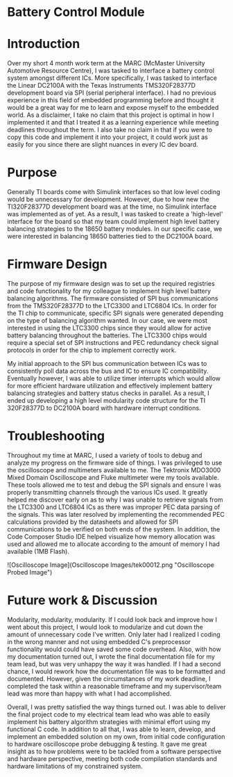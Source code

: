 # Battery Control Module 

# Introduction

Over my short 4 month work term at the MARC (McMaster University Automotive Resource Centre), I was tasked to interface a battery control system amongst different ICs.
More specifically, I was tasked to interface the Linear DC2100A  with the Texas Instruments TMS320F28377D development board via SPI (serial peripheral interface).
I had no previous experience in this field of embedded programming before and thought it would be a great way for me to learn and expose myself to the embedded world.
As a disclaimer, I take no claim that this project is optimal in how I implemented it and that I treated it as a learning experience while meeting deadlines throughout the term.
I also take no claim in that if you were to copy this code and implement it into your project, it could work just as easily for you since there are slight nuances in every IC dev board. 

# Purpose

Generally TI boards come with Simulink interfaces so that low level coding would be unnecessary for development. However, due to how new the TI320F28377D development board was at the time, 
no Simulink interface was implemented as of yet. As a result, I was tasked to create a 'high-level' interface for the board so that my team could implement high level battery balancing strategies to the 18650
battery modules. In our specific case, we were interested in balancing 18650 batteries tied to the DC2100A board.

# Firmware Design

The purpose of my firmware design was to set up the required registries and code functionality for my colleague to implement high level battery balancing algorithms.
The firmware consisted of SPI bus communications from the TMS320F28377D to the LTC3300 and LTC6804 ICs. In order for the TI chip to communicate, specific SPI signals 
were generated depending on the type of balancing algorithm wanted. In our case, we were most interested in using the LTC3300 chips since they would allow for active battery balancing throughout
the batteries. The LTC3300 chips would require a special set of SPI instructions and PEC redundancy check signal protocols in order for the chip to implement correctly work. 

My initial approach to the SPI bus communication between ICs was to consistently poll data across the bus and IC to ensure IC compatibility. Eventually however, 
I was able to utilize timer interrupts which would allow for more efficient hardware utilization and effectively implement battery balancing strategies and battery status checks in parallel.
As a result, I ended up developing a high level modularity code structure for the TI 320F28377D to DC2100A board with hardware interrupt conditions.

# Troubleshooting 

Throughout my time at MARC, I used a variety of tools to debug and analyze my progress on the firmware side of things. I was privileged to use the oscilloscope and multimeters available to me.
The Tektronix MDO3000 Mixed Domain Oscilloscope and Fluke multimeter were my tools available. These tools allowed me to test and debug the SPI signals and ensure I was properly transmitting channels through
the various ICs used. It greatly helped me discover early on as to why I was unable to retrieve signals from the LTC3300 and LTC6804 ICs as there was improper PEC data parsing of the signals.
This was later resolved by implementing the recommended PEC calculations provided by the datasheets and allowed for SPI communications to be verified on both ends of the system. In addition, the Code Composer Studio IDE helped visualize how memory allocation was used and allowed me to allocate according to the amount of memory I had available (1MB Flash). 

![Oscilloscope Image](Oscilloscope Images/tek00012.png "Oscilloscope Probed Image") 

# Future work & Discussion

Modularity, modularity, modularity. If I could look back and improve how I went about this project, I would look to modularize and cut down the amount of unnecessary code I've written.
Only later had I realized I coding in the wrong manner and not using embedded C's preprocessor functionality would could have saved some code overhead.
Also, with how my documentation turned out, I wrote the final documentation file for my team lead, but was very unhappy
the way it was handled. If I had a second chance, I would rework how the documentation file was to be formatted and documented. However, given the circumstances of my work deadline, I completed the task within a reasonable timeframe and my supervisor/team lead was more than happy with what I had accomplished.

Overall, I was pretty satisfied the way things turned out. 
I was able to deliver the final project code to my electrical team lead who was able to easily implement his battery algorithm strategies with minimal effort using my functional C code.
In addition to all that, I was able to learn, develop, and implement an embedded solution on my own, from initial code configuration to hardware oscilloscope probe debugging & testing.
It gave me great insight as to how problems were to be tackled from a software perspective and hardware perspective, meeting both code compilation standards and hardware limitations of my constrained system.
